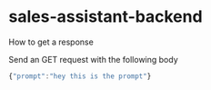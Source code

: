 # sales-assistant-backend
How to get a response

Send an GET request with the following body 

```javascript
{"prompt":"hey this is the prompt"}
```